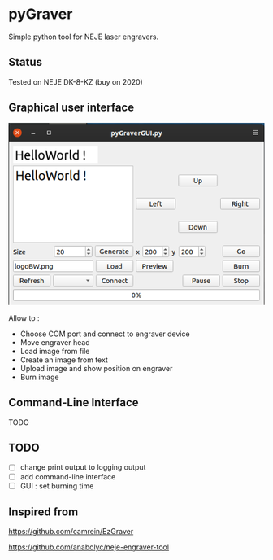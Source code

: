 # pyGraver
 Simple python tool for NEJE laser engravers.

## Status

Tested on NEJE DK-8-KZ (buy on 2020)


## Graphical user interface

![GUI](gui.png)

Allow to :
* Choose COM port and connect to engraver device
* Move engraver head
* Load image from file
* Create an image from text
* Upload image and show position on engraver
* Burn image


## Command-Line Interface

TODO

## TODO

- [ ] change print output to logging output
- [ ] add command-line interface
- [ ] GUI : set burning time

## Inspired from

https://github.com/camrein/EzGraver

https://github.com/anabolyc/neje-engraver-tool
